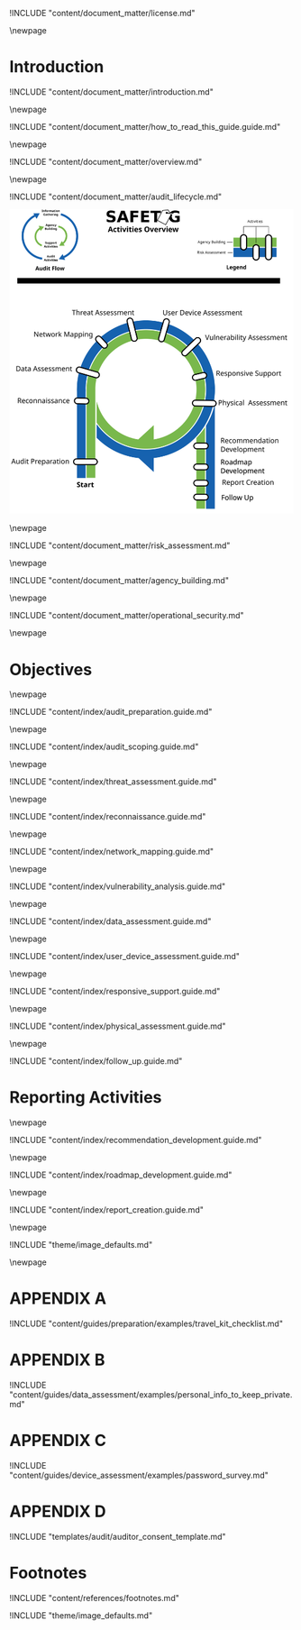 
<!-- License -->

!INCLUDE "content/document_matter/license.md"

\newpage

<!-- Introduction -->

# Introduction

!INCLUDE "content/document_matter/introduction.md"

\newpage

!INCLUDE "content/document_matter/how_to_read_this_guide.guide.md"

\newpage

<!-- Overview -->

!INCLUDE "content/document_matter/overview.md"

\newpage

<!-- Audit Lifecyce -->

!INCLUDE "content/document_matter/audit_lifecycle.md"

![SAFETAG Activities](content/images/activities_flow.svg)

\newpage
<!-- Risk Modeling -->

!INCLUDE "content/document_matter/risk_assessment.md"

\newpage
<!-- Agency Building -->

!INCLUDE "content/document_matter/agency_building.md"

\newpage
<!-- Operational Security -->

!INCLUDE "content/document_matter/operational_security.md"

\newpage


# Objectives

\newpage
<!-- Audit Preparation-->

!INCLUDE "content/index/audit_preparation.guide.md"

\newpage
<!-- Audit Scoping-->

!INCLUDE "content/index/audit_scoping.guide.md"

\newpage
<!-- Threat Assessment -->

!INCLUDE "content/index/threat_assessment.guide.md"

\newpage
<!-- Reconnaissance -->

!INCLUDE "content/index/reconnaissance.guide.md"

\newpage
<!-- Network Mapping -->

!INCLUDE "content/index/network_mapping.guide.md"

\newpage
<!-- Vulnerability Analysis -->

!INCLUDE "content/index/vulnerability_analysis.guide.md"

\newpage
<!-- Data Assessment (assets) -->

!INCLUDE "content/index/data_assessment.guide.md"

\newpage
<!-- User Device Assessment -->

!INCLUDE "content/index/user_device_assessment.guide.md"

\newpage
<!-- Responsive Support -->

!INCLUDE "content/index/responsive_support.guide.md"

\newpage
<!-- Physical Assessment -->

!INCLUDE "content/index/physical_assessment.guide.md"

\newpage
<!-- Follow Up -->

!INCLUDE "content/index/follow_up.guide.md"

# Reporting Activities

\newpage
<!-- Recommendation Development -->

!INCLUDE "content/index/recommendation_development.guide.md"

\newpage
<!-- Roadmap Development -->

!INCLUDE "content/index/roadmap_development.guide.md"

\newpage
<!-- Reporting Creation -->

!INCLUDE "content/index/report_creation.guide.md"

\newpage

<!-- Load Default Images -->

!INCLUDE "theme/image_defaults.md"

\newpage
<!-- APPENDIX A - Auditor travel Kit Checklist-->

# APPENDIX A

!INCLUDE "content/guides/preparation/examples/travel_kit_checklist.md"

# APPENDIX B

!INCLUDE "content/guides/data_assessment/examples/personal_info_to_keep_private.md"

# APPENDIX C

!INCLUDE "content/guides/device_assessment/examples/password_survey.md"

# APPENDIX D

!INCLUDE "templates/audit/auditor_consent_template.md"

# Footnotes

<!-- Load Footnotes -->
!INCLUDE "content/references/footnotes.md"

<!-- Load Default Images -->
!INCLUDE "theme/image_defaults.md"
